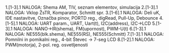 1.[1-3].1 NALOGA: Shema AM, TIV, seznam elementov, simulacija
2.[1-3].1 NALOGA: Vklop ŽsTR, Komparator, Schmitt spr.
3.[1-6].1 NALOGA: Deli uK, IDE nastavitve, Označba pinov, PORTD reg., digRead, Pull-Up, Debounce
4.[1-5].1 NALOGA: UART param., UART, Uart(t), I2C(address), I2C->LCD
5.[1-3].1 NALOGA: NANO->IR(shema), FM(upornost), PWM-U(t)
6.[1-3].1 NALOGA: NE555(blk.shema), NE555(RS), NE555(Schmitt)
7.[1-3].1 NALOGA: Pomnilni in pomikalni reg., 4-bit Števec -> 7-seg LCD
8.[1-2].1 NALOGA: PWM(motorja), 2-pol. reg. osvetljenosti

